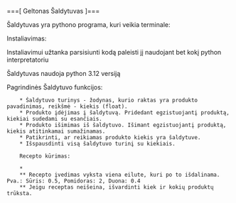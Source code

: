 
===[ Geltonas Šaldytuvas ]===

Šaldytuvas yra pythono programa, kuri veikia terminale:

Instaliavimas:

Instaliavimui užtanka parsisiunti kodą paleisti jį naudojant bet kokį python interpretatoriu

Šaldytuvas naudoja python 3.12 versiją

Pagrindinės Šaldytuvo funkcijos:

        * Šaldytuvo turinys - žodynas, kurio raktas yra produkto pavadinimas, reikšmė - kiekis (float).
        * Produkto įdėjimas į šaldytuvą. Pridedant egzistuojantį produktą, kiekiai sudedami su esančiais.
        * Produkto išimimas iš šaldytuvo. Išimant egzistuojantį produktą, kiekis atitinkamai sumažinamas.
        * Patikrinti, ar reikiamas produkto kiekis yra šaldytuve.
        * Išspausdinti visą šaldytuvo turinį su kiekiais.

        Recepto kūrimas:

        *  
        ** Recepto įvedimas vyksta viena eilute, kuri po to išdalinama. Pva.: Sūris: 0.5, Pomidoras: 2, Duona: 0.4
        ** Jeigu receptas neišeina, išvardinti kiek ir kokių produktų trūksta.